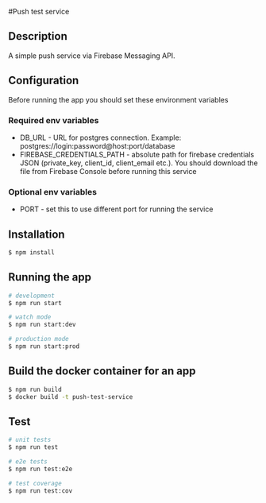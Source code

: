 #Push test service

## Description

A simple push service via Firebase Messaging API.

## Configuration
Before running the app you should set these environment variables
### Required env variables
* DB_URL - URL for postgres connection. Example: postgres://login:password@host:port/database
* FIREBASE_CREDENTIALS_PATH - absolute path for firebase credentials JSON (private_key, client_id, client_email etc.). You should download the file from Firebase Console before running this service

### Optional env variables
* PORT - set this to use different port for running the service

## Installation

```bash
$ npm install
```

## Running the app

```bash
# development
$ npm run start

# watch mode
$ npm run start:dev

# production mode
$ npm run start:prod
```

## Build the docker container for an app
```bash
$ npm run build
$ docker build -t push-test-service
```

## Test

```bash
# unit tests
$ npm run test

# e2e tests
$ npm run test:e2e

# test coverage
$ npm run test:cov
```
